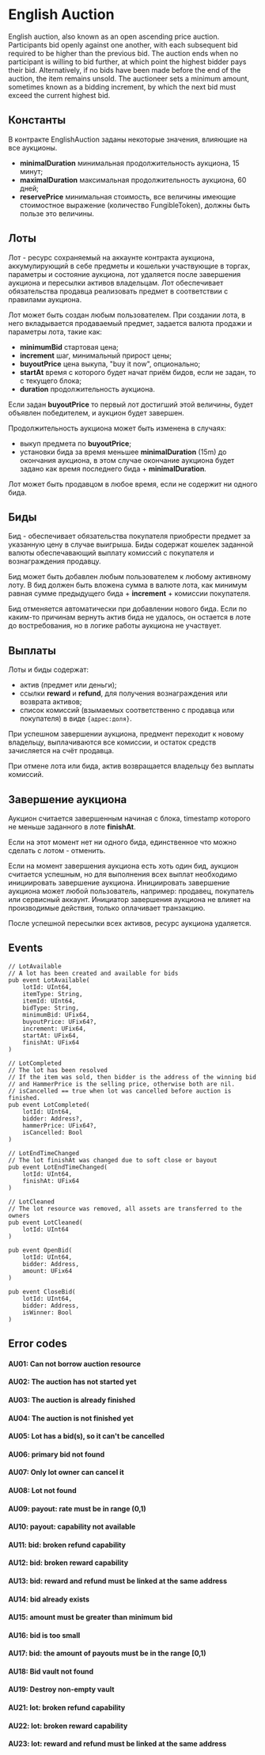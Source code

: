 # English Auction

English auction, also known as an open ascending price auction. Participants bid openly against one another, with each
subsequent bid required to be higher than the previous bid. The auction ends when no participant is willing to bid
further, at which point the highest bidder pays their bid. Alternatively, if no bids have been made before the end of
the auction, the item remains unsold. The auctioneer sets a minimum amount, sometimes known as a bidding increment, by
which the next bid must exceed the current highest bid.

## Константы

В контракте EnglishAuction заданы некоторые значения, влияющие на все аукционы.

- **minimalDuration** минимальная продолжительность аукциона, 15 минут;
- **maximalDuration** максимальная продолжительность аукциона, 60 дней;
- **reservePrice** минимальная стоимость, все величины имеющие стоимостное выражение (количество FungibleToken), должны
  быть пользе это величины.

## Лоты

Лот - ресурс сохраняемый на аккаунте контракта аукциона, аккумулирующий в себе предметы и кошельки участвующие в торгах,
параметры и состояние аукциона, лот удаляется после завершения аукциона и пересылки активов владельцам. Лот обеспечивает
обязательства продавца реализовать предмет в соответствии с правилами аукциона.

Лот может быть создан любым пользователем. При создании лота, в него вкладывается продаваемый предмет, задается валюта
продажи и параметры лота, такие как:

- **minimumBid** стартовая цена;
- **increment** шаг, минимальный прирост цены;
- **buyoutPrice** цена выкупа, "buy it now", опционально;
- **startAt** время с которого будет начат приём бидов, если не задан, то с текущего блока;
- **duration** продолжительность аукциона.

Если задан **buyoutPrice** то первый лот достигший этой величины, будет объявлен победителем, и аукцион будет завершен.

Продолжительность аукциона может быть изменена в случаях:

- выкуп предмета по **buyoutPrice**;
- установки бида за время меньшее **minimalDuration** (15m) до окончания аукциона, в этом случае окончание аукциона
  будет задано как время последнего бида + **minimalDuration**.

Лот может быть продавцом в любое время, если не содержит ни одного бида.

## Биды

Бид - обеспечивает обязательства покупателя приобрести предмет за указанную цену в случае выигрыша. Биды содержат
кошелек заданной валюты обеспечавающий выплату комиссий с покупателя и вознаграждения продавцу.

Бид может быть добавлен любым пользователем к любому активному лоту. В бид должен быть вложена сумма в валюте лота, как
минимум равная сумме предыдущего бида + **increment** + комиссии покупателя.

Бид отменяется автоматически при добавлении нового бида. Если по каким-то причинам вернуть актив бида не удалось,
он остается в лоте до востребования, но в логике работы аукциона не участвует.

## Выплаты

Лоты и биды содержат:
- актив (предмет или деньги); 
- ссылки **reward** и **refund**, для получения вознаграждения или возврата активов; 
- список комиссий (взымаемых соответственно с продавца или покупателя) в виде `{адрес:доля}`.

При успешном завершении аукциона, предмент переходит к новому владельцу, выплачиваются все комиссии, и остаток средств
зачисляется на счёт продавца.

При отмене лота или бида, актив возвращается владельцу без выплаты комиссий.

## Завершение аукциона

Аукцион считается завершенным начиная с блока, timestamp которого не меньше заданного в лоте **finishAt**.

Если на этот момент нет ни одного бида, единственное что можно сделать с лотом - отменить.

Если на момент завершения аукциона есть хоть один бид, аукцион считается успешным, но для выполнения всех выплат
необходимо инициировать завершение аукциона.
Инициировать завершение аукциона может любой пользователь, например: продавец, покупатель или сервисный аккаунт.
Инициатор завершения аукциона не влияет на производимые действия, только оплачивает транзакцию.

После успешной пересылки всех активов, ресурс аукциона удаляется.

## Events

    // LotAvailable
    // A lot has been created and available for bids
    pub event LotAvailable(
        lotId: UInt64,
        itemType: String,
        itemId: UInt64,
        bidType: String,
        minimumBid: UFix64,
        buyoutPrice: UFix64?,
        increment: UFix64,
        startAt: UFix64,
        finishAt: UFix64
    )

    // LotCompleted
    // The lot has been resolved
    // If the item was sold, then bidder is the address of the winning bid
    // and HammerPrice is the selling price, otherwise both are nil.
    // isCancelled == true when lot was cancelled before auction is finished.
    pub event LotCompleted(
        lotId: UInt64,
        bidder: Address?,
        hammerPrice: UFix64?,
        isCancelled: Bool
    )

    // LotEndTimeChanged
    // The lot finishAt was changed due to soft close or bayout
    pub event LotEndTimeChanged(
        lotId: UInt64,
        finishAt: UFix64
    )

    // LotCleaned
    // The lot resource was removed, all assets are transferred to the owners
    pub event LotCleaned(
        lotId: UInt64
    )

    pub event OpenBid(
        lotId: UInt64,
        bidder: Address,
        amount: UFix64
    )

    pub event CloseBid(
        lotId: UInt64,
        bidder: Address,
        isWinner: Bool
    )

## Error codes

#### AU01: Can not borrow auction resource

#### AU02: The auction has not started yet

#### AU03: The auction is already finished

#### AU04: The auction is not finished yet

#### AU05: Lot has a bid(s), so it can't be cancelled

#### AU06: primary bid not found

#### AU07: Only lot owner can cancel it

#### AU08: Lot not found

#### AU09: payout: rate must be in range (0,1)

#### AU10: payout: capability not available

#### AU11: bid: broken refund capability

#### AU12: bid: broken reward capability

#### AU13: bid: reward and refund must be linked at the same address

#### AU14: bid already exists

#### AU15: amount must be greater than minimum bid

#### AU16: bid is too small

#### AU17: bid: the amount of payouts must be in the range [0,1)

#### AU18: Bid vault not found

#### AU19: Destroy non-empty vault

#### AU21: lot: broken refund capability

#### AU22: lot: broken reward capability

#### AU23: lot: reward and refund must be linked at the same address
